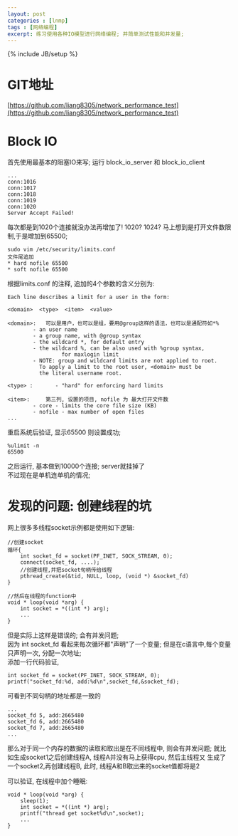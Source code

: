 ```yaml
---
layout: post
categories : [lnmp]
tags : [网络编程]
excerpt: 练习使用各种IO模型进行网络编程; 并简单测试性能和并发量;
---
```

{% include JB/setup %}

GIT地址
====

[https://github.com/liang8305/network_performance_test](https://github.com/liang8305/network_performance_test)

Block IO
====

首先使用最基本的阻塞IO来写;
运行 block_io_server 和 block_io_client
	
	...
	conn:1016
	conn:1017
	conn:1018
	conn:1019
	conn:1020
	Server Accept Failed!
	
每次都是到1020个连接就没办法再增加了! 1020? 1024? 马上想到是打开文件数限制,于是增加到65500;

	sudo vim /etc/security/limits.conf
	文件尾追加 
	* hard nofile 65500
	* soft nofile 65500
	
根据limits.conf 的注释, 追加的4个参数的含义分别为:

	Each line describes a limit for a user in the form:
	
	<domain>  <type>  <item>  <value>
	
	<domain>:   可以是用户，也可以是组，要用@group这样的语法，也可以是通配符如*%
	        - an user name
	        - a group name, with @group syntax
	        - the wildcard *, for default entry
	        - the wildcard %, can be also used with %group syntax,
	                 for maxlogin limit
	        - NOTE: group and wildcard limits are not applied to root.
	          To apply a limit to the root user, <domain> must be
	          the literal username root.
	
	<type> :       - "hard" for enforcing hard limits
	
	<item>:     第三列, 设置的项目, nofile 为 最大打开文件数
	        - core - limits the core file size (KB)
	        - nofile - max number of open files 
	...

重启系统后验证, 显示65500 则设置成功;

	%ulimit -n  
	65500

之后运行, 基本做到10000个连接; server就挂掉了    
不过现在是单机连单机的情况;    

发现的问题: 创建线程的坑
====

网上很多多线程socket示例都是使用如下逻辑:

    //创建socket
    循环{
        int socket_fd = socket(PF_INET, SOCK_STREAM, 0);
        connect(socket_fd, ....);
        //创建线程,并把socket句柄传给线程
        pthread_create(&tid, NULL, loop, (void *) &socket_fd)
    }

    //然后在线程的function中
    void * loop(void *arg) {
    	int socket = *((int *) arg);
    	...
    }

但是实际上这样是错误的; 会有并发问题;   
因为 int socket_fd 看起来每次循环都"声明"了一个变量; 但是在c语言中,每个变量只声明一次, 分配一次地址;    
添加一行代码验证,

    int socket_fd = socket(PF_INET, SOCK_STREAM, 0);
    printf("socket_fd:%d, add:%d\n",socket_fd,&socket_fd);

可看到不同句柄的地址都是一致的   
 
    ...
    socket_fd 5, add:2665480
    socket_fd 6, add:2665480
    socket_fd 7, add:2665480
    ...

那么对于同一个内存的数据的读取和取出是在不同线程中, 则会有并发问题;
就比如生成socket1之后创建线程A, 线程A并没有马上获得cpu, 然后主线程又 生成了一个socket2,再创建线程B, 此时, 线程A和B取出来的socket值都将是2

可以验证, 在线程中加个睡眠:

    void * loop(void *arg) {
        sleep(1);
        int socket = *((int *) arg);
        printf("thread get socket%d\n",socket);
        ...
    }

